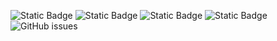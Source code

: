 ![Static Badge](https://img.shields.io/badge/blacklists-61-000000) ![Static Badge](https://img.shields.io/badge/blacklisted-3008297-cc0000) ![Static Badge](https://img.shields.io/badge/whitelisted-2254-00CC00) ![Static Badge](https://img.shields.io/badge/streaming_blacklist-28107-000000) ![GitHub issues](https://img.shields.io/github/issues/fabriziosalmi/blacklists)
